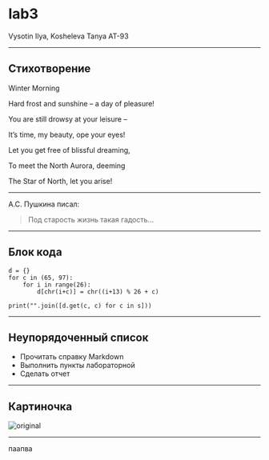 # lab3
Vysotin Ilya, Kosheleva Tanya AT-93
***
## Стихотворение
                                                                                                                        
Winter Morning  

  
  
Hard frost and sunshine – a day of pleasure!  

You are still drowsy at your leisure –  

It’s time, my beauty, ope your eyes!  

Let you get free of blissful dreaming,  

To meet the North Aurora, deeming  

The Star of North, let you arise!  

                                                                                                        
***
А.С. Пушкина писал:
>Под старость жизнь такая гадость...
***
## Блок кода
    d = {}                                                       
    for c in (65, 97):                                           
        for i in range(26):                                      
            d[chr(i+c)] = chr((i+13) % 26 + c)                   
                                                             
    print("".join([d.get(c, c) for c in s]))              
***
## Неупорядоченный список
* Прочитать справку Markdown
* Выполнить пункты лабораторной
* Сделать отчет
***
## Картиночка
![original](https://user-images.githubusercontent.com/105457873/168159706-707b85c8-cbfd-4b78-85f6-347120fb45b8.jpg)
***



паапва



